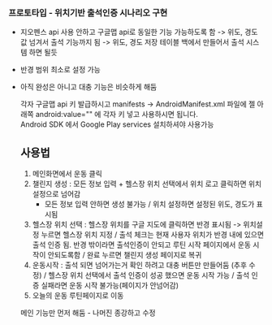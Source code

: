 ### 프로토타입 - 위치기반 출석인증 시나리오 구현
* 지오펜스 api 사용 안하고 구글맵 api로 동일한 기능 가능하도록 함 -> 위도, 경도 값 넘겨서 출석 기능까지 됨 -> 위도, 경도 저장 테이블 백에서 만들어서 출석 시스템 하면 될듯
* 반경 범위 최소로 설정 가능
* 아직 완성은 아니고 대충 기능은 비슷하게 해둠

  각자 구글맵 api 키 발급하시고 manifests -> AndroidManifest.xml 파일에 젤 아래쪽 android:value="" 에 각자 키 넣고 사용하시면 됩니다. <br>
  Android SDK 에서 Google Play services 설치하셔야 사용가능
  
  ## 사용법
  1. 메인화면에서 운동 클릭
  2. 챌린지 생성 : 모든 정보 입력 + 헬스장 위치 선택에서 위치 로고 클릭하면 위치 설정으로 넘어감
     * 모든 정보 입력 안하면 생성 불가능 / 위치 설정하면 설정된 위도, 경도가 표시됨
  3. 헬스장 위치 선택 : 헬스장 위치를 구글 지도에 클릭하면 반경 표시됨 -> 위치설정 누르면 헬스장 위치 지정 / 출석 체크는 현재 사용자 위치가 반경 내에 있으면 출석 인증 됨. 반경 밖이라면 출석인증이 안되고 루틴 시작 페이지에서 운동 시작이 안되도록함 / 완료 누르면 챌린지 생성 페이지로 복귀
  4. 운동시작 : 출석 되면 넘어가는거 확인 하려고 대충 버튼만 만들어둠 (추후 수정) / 헬스장 위치 선택에서 출석 인증이 성공 했으면 운동 시작 가능 / 출석 인증 실패라면 운동 시작 불가능(페이지가 안넘어감)
  5. 오늘의 운동 루틴페이지로 이동
 
  메인 기능만 먼저 해둠 - 나머진 종강하고 수정

  
